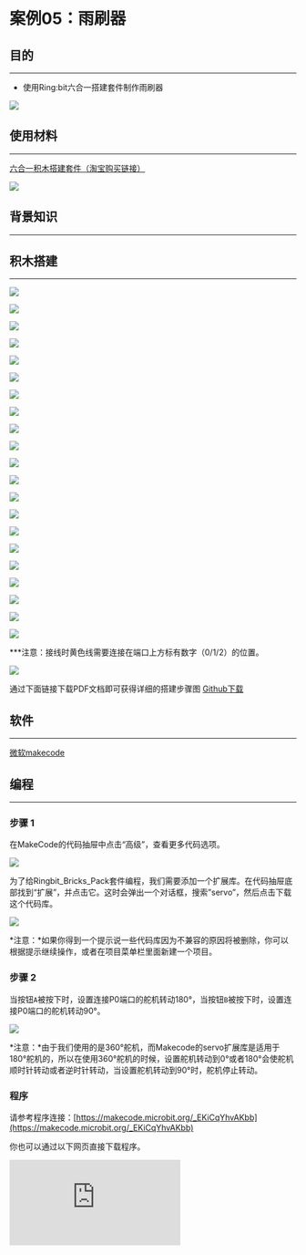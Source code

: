 ﻿# 案例05：雨刷器

## 目的
---

- 使用Ring:bit六合一搭建套件制作雨刷器


![](https://wiki-media-ef.oss-cn-hongkong.aliyuncs.com//images/Ringbit_Bricks_Pack_case_05_01.png)


## 使用材料
---
[六合一积木搭建套件（淘宝购买链接）](https://item.taobao.com/item.htm?ft=t&id=619734013239)

![](https://wiki-media-ef.oss-cn-hongkong.aliyuncs.com//images/Ringbit_Bricks_Pack_case_05_02.png)


## 背景知识
---

## 积木搭建
---

![](https://wiki-media-ef.oss-cn-hongkong.aliyuncs.com//images/Ringbit_Bricks_Pack_step_05_01.png)

![](https://wiki-media-ef.oss-cn-hongkong.aliyuncs.com//images/Ringbit_Bricks_Pack_step_05_02.png)

![](https://wiki-media-ef.oss-cn-hongkong.aliyuncs.com//images/Ringbit_Bricks_Pack_step_05_03.png)

![](https://wiki-media-ef.oss-cn-hongkong.aliyuncs.com//images/Ringbit_Bricks_Pack_step_05_04.png)

![](https://wiki-media-ef.oss-cn-hongkong.aliyuncs.com//images/Ringbit_Bricks_Pack_step_05_05.png)

![](https://wiki-media-ef.oss-cn-hongkong.aliyuncs.com//images/Ringbit_Bricks_Pack_step_05_06.png)

![](https://wiki-media-ef.oss-cn-hongkong.aliyuncs.com//images/Ringbit_Bricks_Pack_step_05_07.png)

![](https://wiki-media-ef.oss-cn-hongkong.aliyuncs.com//images/Ringbit_Bricks_Pack_step_05_08.png)

![](https://wiki-media-ef.oss-cn-hongkong.aliyuncs.com//images/Ringbit_Bricks_Pack_step_05_09.png)

![](https://wiki-media-ef.oss-cn-hongkong.aliyuncs.com//images/Ringbit_Bricks_Pack_step_05_10.png)

![](https://wiki-media-ef.oss-cn-hongkong.aliyuncs.com//images/Ringbit_Bricks_Pack_step_05_11.png)

![](https://wiki-media-ef.oss-cn-hongkong.aliyuncs.com//images/Ringbit_Bricks_Pack_step_05_12.png)

![](https://wiki-media-ef.oss-cn-hongkong.aliyuncs.com//images/Ringbit_Bricks_Pack_step_05_13.png)

![](https://wiki-media-ef.oss-cn-hongkong.aliyuncs.com//images/Ringbit_Bricks_Pack_step_05_14.png)

![](https://wiki-media-ef.oss-cn-hongkong.aliyuncs.com//images/Ringbit_Bricks_Pack_step_05_15.png)

![](https://wiki-media-ef.oss-cn-hongkong.aliyuncs.com//images/Ringbit_Bricks_Pack_step_05_16.png)

![](https://wiki-media-ef.oss-cn-hongkong.aliyuncs.com//images/Ringbit_Bricks_Pack_step_05_17.png)

![](https://wiki-media-ef.oss-cn-hongkong.aliyuncs.com//images/Ringbit_Bricks_Pack_step_05_18.png)

![](https://wiki-media-ef.oss-cn-hongkong.aliyuncs.com//images/Ringbit_Bricks_Pack_step_05_19.png)

![](https://wiki-media-ef.oss-cn-hongkong.aliyuncs.com//images/Ringbit_Bricks_Pack_step_05_20.png)

![](https://wiki-media-ef.oss-cn-hongkong.aliyuncs.com//images/Ringbit_Bricks_Pack_step_05_21.png)

***注意：接线时黄色线需要连接在端口上方标有数字（0/1/2）的位置。



![](https://wiki-media-ef.oss-cn-hongkong.aliyuncs.com//images/Ringbit_Bricks_Pack_step_05_22.png)

通过下面链接下载PDF文档即可获得详细的搭建步骤图
[Github下载 ](https://github.com/elecfreaks/learn-cn/raw/master/microbitKit/ring_bit_bricks_pack/files/Ringbit_Bricks_Pack_step_05_v1.1.pdf)


## 软件
---

[微软makecode](https://makecode.microbit.org/#)

## 编程
---

### 步骤 1
 在MakeCode的代码抽屉中点击“高级”，查看更多代码选项。



![](https://wiki-media-ef.oss-cn-hongkong.aliyuncs.com//images/Ringbit_Bricks_Pack_case_05_03.png)




为了给Ringbit_Bricks_Pack套件编程，我们需要添加一个扩展库。在代码抽屉底部找到“扩展”，并点击它。这时会弹出一个对话框，搜索”servo”，然后点击下载这个代码库。




![](https://wiki-media-ef.oss-cn-hongkong.aliyuncs.com//images/Ringbit_Bricks_Pack_case_05_04.png)






*注意：*如果你得到一个提示说一些代码库因为不兼容的原因将被删除，你可以根据提示继续操作，或者在项目菜单栏里面新建一个项目。

### 步骤 2

当按钮`A`被按下时，设置连接P0端口的舵机转动180°，当按钮`B`被按下时，设置连接P0端口的舵机转动90°。

![](https://wiki-media-ef.oss-cn-hongkong.aliyuncs.com//images/Ringbit_Bricks_Pack_case_05_05.png)



*注意：*由于我们使用的是360°舵机，而Makecode的servo扩展库是适用于180°舵机的，所以在使用360°舵机的时候，设置舵机转动到0°或者180°会使舵机顺时针转动或者逆时针转动，当设置舵机转动到90°时，舵机停止转动。

### 程序

请参考程序连接：[https://makecode.microbit.org/_EKiCqYhvAKbb](https://makecode.microbit.org/_EKiCqYhvAKbb)

你也可以通过以下网页直接下载程序。

<div
    style={{
        position: 'relative',
        paddingBottom: '60%',
        overflow: 'hidden',
    }}
>
    <iframe
        src="https://makecode.microbit.org/_EKiCqYhvAKbb"
        frameborder="0"
        sandbox="allow-popups allow-forms allow-scripts allow-same-origin"
        style={{
            position: 'absolute',
            width: '100%',
            height: '100%',
        }}
    />
</div>

### 现象
---
当按钮`A`被按下时，雨刷器开始工作，当按钮`B`被按下时，雨刷器停止工作。




## 思考
---

## 常见问题
---
## 相关阅读
---
平行四边形机构：两个曲柄长度相等，且连杆和机架的长度也相等，呈平行四边形，两曲柄的转动速度和方向相同。

往复运动：在某一位置附近两侧来回往返运动。
往复运动的位移等于0,因为是一个正行程,一个负行程。多指机械运动重复往返，例如钟摆、活塞运动等。
